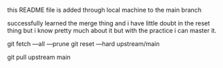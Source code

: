 this README file is added through local machine to the main branch

successfully learned the merge thing and i have little doubt in the reset thing but i know pretty much about it but with the practice i can master it.

git fetch —all —prune
git reset —hard upstream/main

git pull upstream main
